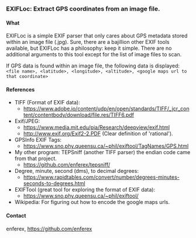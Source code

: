 ### EXIFLoc: Extract GPS coordinates from an image file.

#### What
EXIFLoc is a simple EXIF parser that only cares about GPS metadata
stored within an image file (.jpg).  Sure, there are a bajillion other EXIF
tools available, but EXIFLoc has a philosophy: keep it simple.  There are no
additional arguments to this tool except for the list of image files to scan.

If GPS data is found within an image file, the following data is displayed:
`<file name>, <latitude>, <longitude>, <altitude>, <google maps url to that coordinate>`

#### References
* TIFF (Format of EXIF data):
  * https://www.adobe.io/content/udp/en/open/standards/TIFF/_jcr_content/contentbody/download/file.res/TIFF6.pdf
* Exif/JPEG:
  * https://www.media.mit.edu/pia/Research/deepview/exif.html
  * http://www.exif.org/Exif2-2.PDF (Clear definition of 'rational').
* GPSInfo EXIF Tags:
  * https://www.sno.phy.queensu.ca/~phil/exiftool/TagNames/GPS.html
* My other program: TEPSniff (another TIFF parser)
  the endian code came from that project.
  * https://github.com/enferex/tepsniff/
* Degree, minute, second (dms), to decimal degrees:
  * https://www.rapidtables.com/convert/number/degrees-minutes-seconds-to-degrees.html
* EXIFTool (great tool for exploring the format of EXIF data):
  * https://www.sno.phy.queensu.ca/~phil/exiftool/
* Wikipedia: For figuring out how to encode the google maps urls.

#### Contact
enferex, https://github.com/enferex

